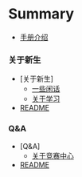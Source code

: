 # Summary

* [手册介绍](/home.md)

### 关于新生
* [关于新生]
    * [一些闲话](/Freshman/Some-Words.md)
    * [关于学习](/Freshman/About-Freshman-Study.md)
* [README](/Freshman/README.md)

### Q&A
* [Q&A]
    * [关于竞赛中心](/QA/About-Competition-Center.md)
* [README](/QA/README.md)